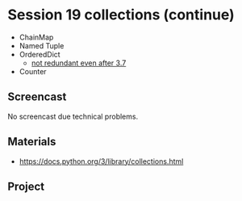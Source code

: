 # Session 19 collections (continue)

- ChainMap
- Named Tuple
- OrderedDict 
    - [not redundant even after 3.7](https://stackoverflow.com/questions/50872498/will-ordereddict-become-redundant-in-python-3-7)
- Counter

## Screencast
No screencast due technical problems.

## Materials
- https://docs.python.org/3/library/collections.html

## Project
